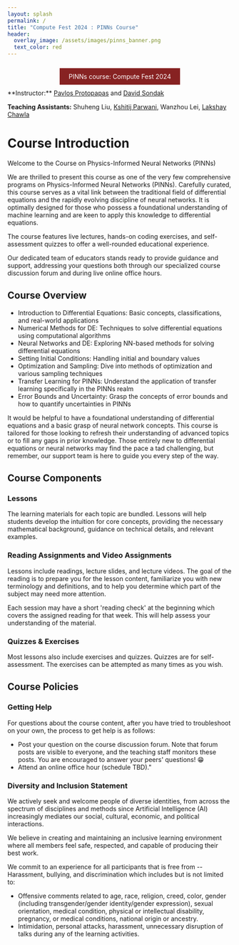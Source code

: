```yaml
---
layout: splash
permalink: /
title: "Compute Fest 2024 : PINNs Course"
header: 
  overlay_image: /assets/images/pinns_banner.png
  text_color: red
---
```


<style>
  .graph {
    width: 500px;
  }
</style>

<center>
<a href="https://sites.harvard.edu/computefest/" style="display: inline-block; text-decoration: none; color: white; background-color: #872222; border: none; padding: 10px 20px; margin: 10px 0; cursor: pointer;">PINNs course: Compute Fest 2024</a>
</center>
**Instructor:**  <a href="https://www.stellardnn.org/people.html">Pavlos Protopapas</a> and <a href="https://dsondak.github.io">David Sondak</a>

**Teaching Assistants:** Shuheng Liu, <a href='https://www.linkedin.com/in/kshitij-parwani/?originalSubdomain=in'>Kshitij Parwani</a>, Wanzhou Lei, <a href="https://www.linkedin.com/in/lakshaychawla13/">Lakshay Chawla </a>


# Course Introduction

Welcome to the Course on Physics-Informed Neural Networks (PINNs)

We are thrilled to present this course as one of the very few comprehensive programs on Physics-Informed Neural Networks (PINNs). Carefully curated, this course serves as a vital link between the traditional field of differential equations and the rapidly evolving discipline of neural networks. It is optimally designed for those who possess a foundational understanding of machine learning and are keen to apply this knowledge to differential equations.

The course features live lectures, hands-on coding exercises, and self-assessment quizzes to offer a well-rounded educational experience.

Our dedicated team of educators stands ready to provide guidance and support, addressing your questions both through our specialized course discussion forum and during live online office hours.



## Course Overview

- Introduction to Differential Equations: Basic concepts, classifications, and real-world applications
- Numerical Methods for DE: Techniques to solve differential equations using computational algorithms
- Neural Networks and DE: Exploring NN-based methods for solving differential equations
- Setting Initial Conditions: Handling initial and boundary values 
- Optimization and Sampling: Dive into methods of optimization and various sampling techniques
- Transfer Learning for PINNs: Understand the application of transfer learning specifically in the PINNs realm
- Error Bounds and Uncertainty: Grasp the concepts of error bounds and how to quantify uncertainties in PINNs

It would be helpful to have a foundational understanding of differential equations and a basic grasp of neural network concepts. This course is tailored for those looking to refresh their understanding of advanced topics or to fill any gaps in prior knowledge. Those entirely new to differential equations or neural networks may find the pace a tad challenging, but remember, our support team is here to guide you every step of the way.

## Course Components

### Lessons

The learning materials for each topic are bundled. Lessons will help students develop the intuition for core concepts, providing the necessary mathematical background, guidance on technical details, and relevant examples. 

### Reading Assignments and Video Assignments 

Lessons include readings, lecture slides, and lecture videos. The goal of the reading is to prepare you for the lesson content, familiarize you with new terminology and definitions, and to help you determine which part of the subject may need more attention. 

Each session may have a short 'reading check' at the beginning which covers the assigned reading for that week. This will help assess your understanding of the material.

### Quizzes & Exercises

Most lessons also include exercises and quizzes. Quizzes are for self-assessment. The exercises can be attempted as many times as you wish.

## Course Policies

### Getting Help

For questions about the course content, after you have tried to troubleshoot on your own, the process to get help is as follows:

- Post your question on the course discussion forum. Note that forum posts are visible to everyone, and the teaching staff monitors these posts. You are encouraged to answer your peers' questions! 😁
- Attend an online office hour (schedule TBD)."

### Diversity and Inclusion Statement

We actively seek and welcome people of diverse identities, from across the spectrum of disciplines and methods since Artificial Intelligence (AI) increasingly mediates our social, cultural, economic, and political interactions. 

We believe in creating and maintaining an inclusive learning environment where all members feel safe, respected, and capable of producing their best work. 

We commit to an experience for all participants that is free from -- Harassment, bullying, and discrimination which includes but is not limited to:

- Offensive comments related to age, race, religion, creed, color, gender (including transgender/gender identity/gender expression), sexual orientation, medical condition, physical or intellectual disability, pregnancy, or medical conditions, national origin or ancestry.
- Intimidation, personal attacks, harassment, unnecessary disruption of talks during any of the learning activities.

